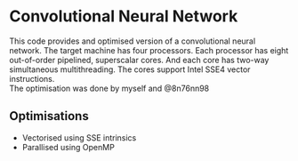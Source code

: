 # Convolutional Neural Network
This code provides and optimised version of a convolutional neural network. The target machine has four processors.  Each processor has eight out-of-order pipelined, superscalar cores.  And each core has two-way simultaneous multithreading. The cores support Intel SSE4 vector instructions.  
The optimisation was done by myself and @8n76nn98

## Optimisations
- Vectorised using SSE intrinsics
- Parallised using OpenMP

